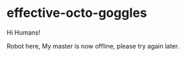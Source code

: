 # effective-octo-goggles

Hi Humans!

Robot here, My master is now offline, please try again later.
